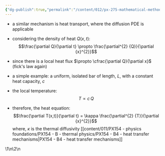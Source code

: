 ```yaml
---
{"dg-publish":true,"permalink":"/content/012/px-275-mathematical-methods/term-2/g-partial-differential-equations/px-275-g3b-heat-equation/","noteIcon":"1","created":"2025-01-09T12:36:54.775+00:00","updated":"2025-01-09T12:37:00.817+00:00"}
---
```



- a similar mechanism is heat transport, where the diffusion PDE is applicable
- considering the density of heat $Q(x,t):$
$$\frac{\partial Q}{\partial t} \propto \frac{\partial^{2} {Q}}{\partial {x}^{2}}$$
- since there is a local heat flux $\propto \cfrac{\partial Q}{\partial x}$ (fick's law again)

- a simple example: a uniform, isolated bar of length, $L$, with a constant heat capacity, $c$
- the local temperature:
$$T \propto c\,Q$$
- therefore, the heat equation:
$$\frac{\partial T(x,t)}{\partial t} = \kappa \frac{\partial^{2} {T}}{\partial {x}^{2}}$$
	where, $\kappa$ is the thermal diffusivity
[[content/011/PX154 - physics foundations/PX154 - B - thermal physics/PX154 - B4 - heat transfer mechanisms\|PX154 - B4 - heat transfer mechanisms]]

\1\n\2\n